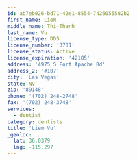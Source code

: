 ```yaml
---
id: ab7eb026-bd71-42e1-8554-7426055582b2
first_name: Liem
middle_name: Thi-Thanh
last_name: Vu
license_type: DDS
license_number: '3781'
license_status: Active
license_expiration: '42185'
address: '4975 S Fort Apache Rd'
address_2: '#107'
city: 'Las Vegas'
state: NV
zip: '89148'
phone: '(702) 248-2748'
fax: '(702) 248-3748'
services:
  - dentist
category: dentists
title: 'Liem Vu'
_geoloc:
  lat: 36.0379
  lng: -115.297
---
```


